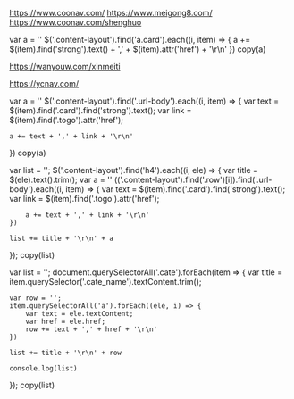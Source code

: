 
https://www.coonav.com/
https://www.meigong8.com/
https://www.coonav.com/shenghuo

var a = ''
$('.content-layout').find('a.card').each((i, item) => { a += $(item).find('strong').text() + ',' + $(item).attr('href') + '\r\n' })
copy(a)


https://wanyouw.com/xinmeiti

https://ycnav.com/

var a = ''
$('.content-layout').find('.url-body').each((i, item) => {
    var text = $(item).find('.card').find('strong').text();
    var link = $(item).find('.togo').attr('href');

    a += text + ',' + link + '\r\n'
})
copy(a)


var list = '';
$('.content-layout').find('h4').each((i, ele) => {
    var title = $(ele).text().trim();
    var a = ''
    $($('.content-layout').find('.row')[i]).find('.url-body').each((i, item) => {
        var text = $(item).find('.card').find('strong').text();
        var link = $(item).find('.togo').attr('href');

        a += text + ',' + link + '\r\n'
    })

    list += title + '\r\n' + a
});
copy(list)


var list = '';
document.querySelectorAll('.cate').forEach(item => {
    var title = item.querySelector('.cate_name').textContent.trim();

    var row = '';
    item.querySelectorAll('a').forEach((ele, i) => {
        var text = ele.textContent;
        var href = ele.href;
        row += text + ',' + href + '\r\n'
    })

    list += title + '\r\n' + row

    console.log(list)
});
copy(list)
